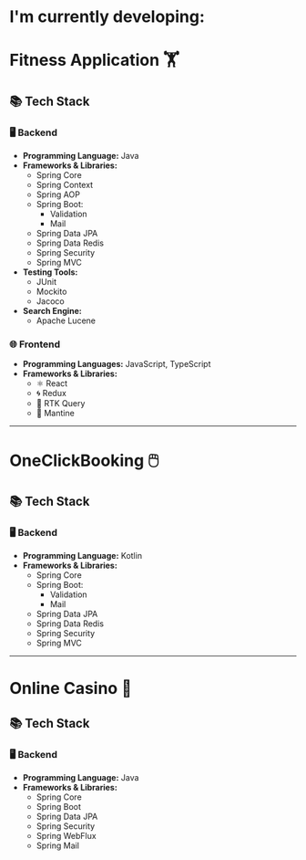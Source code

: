 # I'm currently developing: 

# Fitness Application 🏋️

## 📚 Tech Stack

### 🖥️ Backend
- **Programming Language:** Java
- **Frameworks & Libraries:**
  - Spring Core
  - Spring Context
  - Spring AOP
  - Spring Boot:
    - Validation
    - Mail
  - Spring Data JPA
  - Spring Data Redis
  - Spring Security
  - Spring MVC
- **Testing Tools:**
  - JUnit
  - Mockito
  - Jacoco
- **Search Engine:**
  - Apache Lucene

### 🌐 Frontend
- **Programming Languages:** JavaScript, TypeScript
- **Frameworks & Libraries:**
  - ⚛️ React
  - 🌀 Redux
  - 🔄 RTK Query
  - 🎨 Mantine

---

# OneClickBooking 🖱️

## 📚 Tech Stack

### 🖥️ Backend
- **Programming Language:** Kotlin
- **Frameworks & Libraries:**
  - Spring Core
  - Spring Boot:
    - Validation
    - Mail
  - Spring Data JPA
  - Spring Data Redis
  - Spring Security
  - Spring MVC

---

# Online Casino 🎰


## 📚 Tech Stack

### 🖥️ Backend
- **Programming Language:** Java
- **Frameworks & Libraries:**
  - Spring Core
  - Spring Boot
  - Spring Data JPA
  - Spring Security
  - Spring WebFlux
  - Spring Mail
